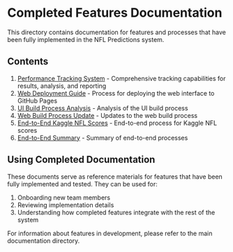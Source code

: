 # Completed Features Documentation

This directory contains documentation for features and processes that have been fully implemented in the NFL Predictions system.

## Contents

1. [Performance Tracking System](./PERFORMANCE_TRACKING_FINAL.md) - Comprehensive tracking capabilities for results, analysis, and reporting
2. [Web Deployment Guide](./WEB_DEPLOYMENT_GUIDE.md) - Process for deploying the web interface to GitHub Pages
3. [UI Build Process Analysis](./UI_BUILD_PROCESS_ANALYSIS.md) - Analysis of the UI build process
4. [Web Build Process Update](./WEB_BUILD_PROCESS_UPDATE.md) - Updates to the web build process
5. [End-to-End Kaggle NFL Scores](./END_TO_END_KAGGLE_NFL_SCORES.md) - End-to-end process for Kaggle NFL scores
6. [End-to-End Summary](./END_TO_END_SUMMARY.md) - Summary of end-to-end processes

## Using Completed Documentation

These documents serve as reference materials for features that have been fully implemented and tested. They can be used for:

1. Onboarding new team members
2. Reviewing implementation details
3. Understanding how completed features integrate with the rest of the system

For information about features in development, please refer to the main documentation directory.
